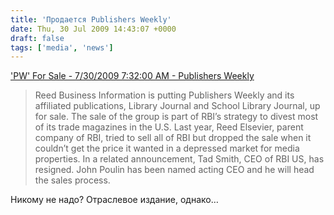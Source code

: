 ```yaml
---
title: 'Продается Publishers Weekly'
date: Thu, 30 Jul 2009 14:43:07 +0000
draft: false
tags: ['media', 'news']
---
```


['PW' For Sale - 7/30/2009 7:32:00 AM - Publishers Weekly](http://www.publishersweekly.com/article/CA6673929.html?rssid=192)

> Reed Business Information is putting Publishers Weekly and its affiliated publications, Library Journal and School Library Journal, up for sale. The sale of the group is part of RBI’s strategy to divest most of its trade magazines in the U.S. Last year, Reed Elsevier, parent company of RBI, tried to sell all of RBI but dropped the sale when it couldn’t get the price it wanted in a depressed market for media properties. In a related announcement, Tad Smith, CEO of RBI US, has resigned. John Poulin has been named acting CEO and he will head the sales process.

Никому не надо? Отраслевое издание, однако…